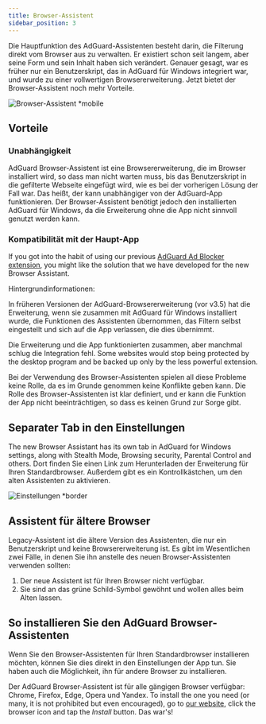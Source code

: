 ```yaml
---
title: Browser-Assistent
sidebar_position: 3
---
```


Die Hauptfunktion des AdGuard-Assistenten besteht darin, die Filterung direkt vom Browser aus zu verwalten. Er existiert schon seit langem, aber seine Form und sein Inhalt haben sich verändert. Genauer gesagt, war es früher nur ein Benutzerskript, das in AdGuard für Windows integriert war, und wurde zu einer vollwertigen Browsererweiterung. Jetzt bietet der Browser-Assistent noch mehr Vorteile.

![Browser-Assistent *mobile](https://cdn.adtidy.org/content/kb/ad_blocker/windows/browser-assistant/assistant-menu.png)

## Vorteile

### Unabhängigkeit

AdGuard Browser-Assistent ist eine Browsererweiterung, die im Browser installiert wird, so dass man nicht warten muss, bis das Benutzerskript in die gefilterte Webseite eingefügt wird, wie es bei der vorherigen Lösung der Fall war. Das heißt, der kann unabhängiger von der AdGuard-App funktionieren. Der Browser-Assistent benötigt jedoch den installierten AdGuard für Windows, da die Erweiterung ohne die App nicht sinnvoll genutzt werden kann.

### Kompatibilität mit der Haupt-App

If you got into the habit of using our previous [AdGuard Ad Blocker extension](/adguard-browser-extension/compatibility), you might like the solution that we have developed for the new Browser Assistant.

Hintergrundinformationen:

In früheren Versionen der AdGuard-Browsererweiterung (vor v3.5) hat die Erweiterung, wenn sie zusammen mit AdGuard für Windows installiert wurde, die Funktionen des Assistenten übernommen, das Filtern selbst eingestellt und sich auf die App verlassen, die dies übernimmt.

Die Erweiterung und die App funktionierten zusammen, aber manchmal schlug die Integration fehl. Some websites would stop being protected by the desktop program and be backed up only by the less powerful extension.

Bei der Verwendung des Browser-Assistenten spielen all diese Probleme keine Rolle, da es im Grunde genommen keine Konflikte geben kann. Die Rolle des Browser-Assistenten ist klar definiert, und er kann die Funktion der App nicht beeinträchtigen, so dass es keinen Grund zur Sorge gibt.

## Separater Tab in den Einstellungen

The new Browser Assistant has its own tab in AdGuard for Windows settings, along with Stealth Mode, Browsing security, Parental Control and others. Dort finden Sie einen Link zum Herunterladen der Erweiterung für Ihren Standardbrowser. Außerdem gibt es ein Kontrollkästchen, um den alten Assistenten zu aktivieren.

![Einstellungen *border](https://cdn.adtidy.org/content/kb/ad_blocker/windows/browser-assistant/browser-assistant.png)

## Assistent für ältere Browser

Legacy-Assistent ist die ältere Version des Assistenten, die nur ein Benutzerskript und keine Browsererweiterung ist. Es gibt im Wesentlichen zwei Fälle, in denen Sie ihn anstelle des neuen Browser-Assistenten verwenden sollten:

1. Der neue Assistent ist für Ihren Browser nicht verfügbar.
1. Sie sind an das grüne Schild-Symbol gewöhnt und wollen alles beim Alten lassen.

## So installieren Sie den AdGuard Browser-Assistenten

Wenn Sie den Browser-Assistenten für Ihren Standardbrowser installieren möchten, können Sie dies direkt in den Einstellungen der App tun. Sie haben auch die Möglichkeit, ihn für andere Browser zu installieren.

Der AdGuard Browser-Assistent ist für alle gängigen Browser verfügbar: Chrome, Firefox, Edge, Opera und Yandex. To install the one you need (or many, it is not prohibited but even encouraged), go to [our website](https://adguard.com/adguard-assistant/overview.html), click the browser icon and tap the *Install* button. Das war's!
